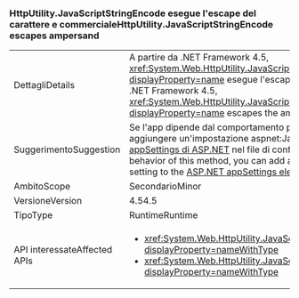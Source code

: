 ### <a name="httputilityjavascriptstringencode-escapes-ampersand"></a><span data-ttu-id="ce390-101">HttpUtility.JavaScriptStringEncode esegue l'escape del carattere e commerciale</span><span class="sxs-lookup"><span data-stu-id="ce390-101">HttpUtility.JavaScriptStringEncode escapes ampersand</span></span>

|   |   |
|---|---|
|<span data-ttu-id="ce390-102">Dettagli</span><span class="sxs-lookup"><span data-stu-id="ce390-102">Details</span></span>|<span data-ttu-id="ce390-103">A partire da .NET Framework 4.5, <xref:System.Web.HttpUtility.JavaScriptStringEncode(System.String)?displayProperty=name> esegue l'escape del carattere e commerciale (&amp;).</span><span class="sxs-lookup"><span data-stu-id="ce390-103">Starting with the .NET Framework 4.5, <xref:System.Web.HttpUtility.JavaScriptStringEncode(System.String)?displayProperty=name> escapes the ampersand (&amp;) character.</span></span>|
|<span data-ttu-id="ce390-104">Suggerimento</span><span class="sxs-lookup"><span data-stu-id="ce390-104">Suggestion</span></span>|<span data-ttu-id="ce390-105">Se l'app dipende dal comportamento precedente di questo metodo, è possibile aggiungere un'impostazione aspnet:JavaScriptDoNotEncodeAmpersand all'[elemento appSettings di ASP.NET](https://msdn.microsoft.com/library/hh975440.aspx) nel file di configurazione.</span><span class="sxs-lookup"><span data-stu-id="ce390-105">If your app depends on the previous behavior of this method, you can add an aspnet:JavaScriptDoNotEncodeAmpersand setting to the [ASP.NET appSettings element](https://msdn.microsoft.com/library/hh975440.aspx) in your configuration file.</span></span>|
|<span data-ttu-id="ce390-106">Ambito</span><span class="sxs-lookup"><span data-stu-id="ce390-106">Scope</span></span>|<span data-ttu-id="ce390-107">Secondario</span><span class="sxs-lookup"><span data-stu-id="ce390-107">Minor</span></span>|
|<span data-ttu-id="ce390-108">Versione</span><span class="sxs-lookup"><span data-stu-id="ce390-108">Version</span></span>|<span data-ttu-id="ce390-109">4.5</span><span class="sxs-lookup"><span data-stu-id="ce390-109">4.5</span></span>|
|<span data-ttu-id="ce390-110">Tipo</span><span class="sxs-lookup"><span data-stu-id="ce390-110">Type</span></span>|<span data-ttu-id="ce390-111">Runtime</span><span class="sxs-lookup"><span data-stu-id="ce390-111">Runtime</span></span>|
|<span data-ttu-id="ce390-112">API interessate</span><span class="sxs-lookup"><span data-stu-id="ce390-112">Affected APIs</span></span>|<ul><li><xref:System.Web.HttpUtility.JavaScriptStringEncode(System.String)?displayProperty=nameWithType></li><li><xref:System.Web.HttpUtility.JavaScriptStringEncode(System.String,System.Boolean)?displayProperty=nameWithType></li></ul>|

